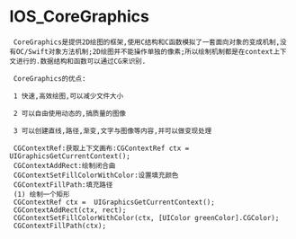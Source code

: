 # IOS_CoreGraphics
     CoreGraphics是提供2D绘图的框架,使用C结构和C函数模拟了一套面向对象的变成机制,没有OC/Swift对象方法机制;2D绘图并不能操作单独的像素;所以绘制机制都是在context上下文进行的.数据结构和函数可以通过CG来识别.
    
     CoreGraphics的优点:
     
     1 快速,高效绘图,可以减少文件大小
     
     2 可以自由使用动态的,搞质量的图像
     
     3 可以创建直线,路径,渐变,文字与图像等内容,并可以做变现处理
     
     CGContextRef:获取上下文画布:CGContextRef ctx =  UIGraphicsGetCurrentContext();
     CGContextAddRect:绘制闭合曲
     CGContextSetFillColorWithColor:设置填充颜色
     CGContextFillPath:填充路径
     (1) 绘制一个矩形 
     CGContextRef ctx =  UIGraphicsGetCurrentContext();
     CGContextAddRect(ctx, rect);
     CGContextSetFillColorWithColor(ctx, [UIColor greenColor].CGColor);
     CGContextFillPath(ctx);

     
   
